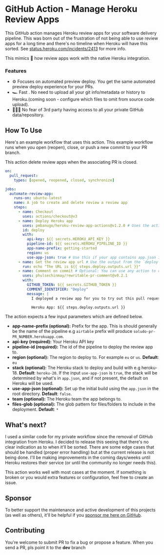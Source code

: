 # GitHub Action - Manage Heroku Review Apps

This GitHub action manages Heroku review apps for your software delivery pipeline. This was born out of the frustration of not being able to use review apps for a long time and there's no timeline when Heroku will have this sorted. See [status.heroku.com/incidents/2413](https://status.heroku.com/incidents/2413) for more info.

This mimics 💯 how review apps work with the native Heroku integration.

### Features

- ⚙️ Focuses on automated preview deploy. You get the same automated preview deploy experience for your PRs.
- 🏎 Fast . No need to upload all your git info/metadata or history to Heroku.(coming soon - configure which files to omit from source code upload).
- 🧘🏽‍♀️ No fear of 3rd party having access to all your private GitHub data/repository.

## How To Use

Here's an example workflow that uses this action. This example workflow runs when you open (reopen), close, or push a new commit to your PR branch.

This action delete review apps when the associating PR is closed.

```yaml
on:
  pull_request:
    types: [opened, reopened, closed, synchronize]

jobs:
  automate-review-app:
    runs-on: ubuntu-latest
    name: A job to create and delete review a review app
    steps:
      - name: Checkout
        uses: actions/checkout@v3
      - name: Deploy Heroku app
        uses: pmbanugo/heroku-review-app-actions@v1.2.0 # Uses the action
        id: deploy
        with:
          api-key: ${{ secrets.HEROKU_API_KEY }}
          pipeline-id: ${{ secrets.HEROKU_PIPELINE_ID }}
          app-name-prefix: getting-started
          region: us
          use-app-json: true # Use this if your app contains app.json in the root directory
      - name: Get the review app url # Use the output from the `deploy` step
        run: echo "The URL is ${{ steps.deploy.outputs.url }}"
      - name: Comment on commit # Optional: You can use any action to comment on the PR
        uses: phulsechinmay/rewritable-pr-comment@v0.2.1
        with:
          GITHUB_TOKEN: ${{ secrets.GITHUB_TOKEN }}
          COMMENT_IDENTIFIER: "Deploy"
          message: |
            I deployed a review app for you to try out this pull request 👇🏽

            Heroku App: ${{ steps.deploy.outputs.url }}
```

The action expects a few input parameters which are defined below.

- **app-name-prefix (optional):** Prefix for the app. This is should generally be the name of the pipeline e.g `airtable` prefix will produce `soludo-pr-PR_NUMBER.herokuapp.com`.
- **api-key (required):** Your Heroku API key
- **pipeline-id (required):** The id of the pipeline to deploy the review app to.
- **region (optional):** The region to deploy to. For example `eu` or `us`. **Default**: `eu`
- **stack (optional):** The Heroku stack to deploy and build with e.g heroku-18. **Default**: `heroku-20`. If the input `use-app-json` is `true`, the stack will be determined by what's in `app.json`, and if not present, the default on Heroku will be used.
- **use-app-json (optional):** Set up the initial build using the `app.json` in the root directory. **Default**: `false`.
- **team (optional):** The Heroku team the app belongs to.
- **files-glob (optional):** The glob pattern for files/folders to include in the deployment. **Default**: `*`

## What's next?

I used a similar code for my private workflow since the removal of GitHub integration from Heroku. I decided to release this seeing that there's no clear indication as to when it'll be sorted. There are some edge cases that should be handled (proper error handling) but at the current release is not being done. I'll be making improvements in the coming days/weeks until Heroku restores their service (or until the community no longer needs this).

This action works well with most cases at the moment. If something is broken or you would extra features or configuration, feel free to create an issue.

## Sponsor

To better support the maintenance and active development of this projects (as well as others), it'll be helpful if you [sponsor me here on GitHub](https://github.com/sponsors/pmbanugo).

## Contributing

You're welcome to submit PR to fix a bug or propose a feature. When you send a PR, pls point it to the **dev** branch
